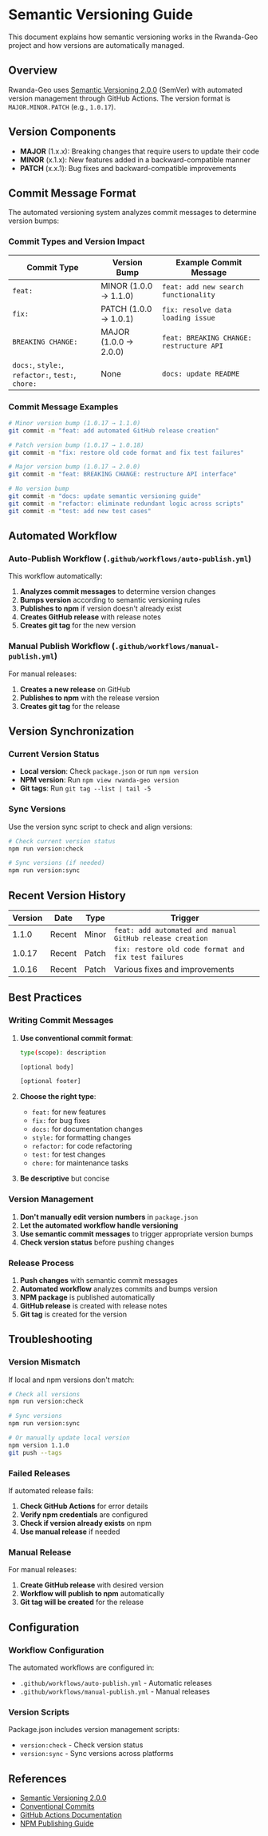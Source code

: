 # Semantic Versioning Guide

This document explains how semantic versioning works in the Rwanda-Geo project and how versions are automatically managed.

## Overview

Rwanda-Geo uses [Semantic Versioning 2.0.0](https://semver.org/) (SemVer) with automated version management through GitHub Actions. The version format is `MAJOR.MINOR.PATCH` (e.g., `1.0.17`).

## Version Components

- **MAJOR** (1.x.x): Breaking changes that require users to update their code
- **MINOR** (x.1.x): New features added in a backward-compatible manner
- **PATCH** (x.x.1): Bug fixes and backward-compatible improvements

## Commit Message Format

The automated versioning system analyzes commit messages to determine version bumps:

### Commit Types and Version Impact

| Commit Type | Version Bump | Example Commit Message |
|-------------|--------------|------------------------|
| `feat:` | MINOR (1.0.0 → 1.1.0) | `feat: add new search functionality` |
| `fix:` | PATCH (1.0.0 → 1.0.1) | `fix: resolve data loading issue` |
| `BREAKING CHANGE:` | MAJOR (1.0.0 → 2.0.0) | `feat: BREAKING CHANGE: restructure API` |
| `docs:`, `style:`, `refactor:`, `test:`, `chore:` | None | `docs: update README` |

### Commit Message Examples

```bash
# Minor version bump (1.0.17 → 1.1.0)
git commit -m "feat: add automated GitHub release creation"

# Patch version bump (1.0.17 → 1.0.18)
git commit -m "fix: restore old code format and fix test failures"

# Major version bump (1.0.17 → 2.0.0)
git commit -m "feat: BREAKING CHANGE: restructure API interface"

# No version bump
git commit -m "docs: update semantic versioning guide"
git commit -m "refactor: eliminate redundant logic across scripts"
git commit -m "test: add new test cases"
```

## Automated Workflow

### Auto-Publish Workflow (`.github/workflows/auto-publish.yml`)

This workflow automatically:
1. **Analyzes commit messages** to determine version changes
2. **Bumps version** according to semantic versioning rules
3. **Publishes to npm** if version doesn't already exist
4. **Creates GitHub release** with release notes
5. **Creates git tag** for the new version

### Manual Publish Workflow (`.github/workflows/manual-publish.yml`)

For manual releases:
1. **Creates a new release** on GitHub
2. **Publishes to npm** with the release version
3. **Creates git tag** for the release

## Version Synchronization

### Current Version Status

- **Local version**: Check `package.json` or run `npm version`
- **NPM version**: Run `npm view rwanda-geo version`
- **Git tags**: Run `git tag --list | tail -5`

### Sync Versions

Use the version sync script to check and align versions:

```bash
# Check current version status
npm run version:check

# Sync versions (if needed)
npm run version:sync
```

## Recent Version History

| Version | Date | Type | Trigger |
|---------|------|------|---------|
| 1.1.0 | Recent | Minor | `feat: add automated and manual GitHub release creation` |
| 1.0.17 | Recent | Patch | `fix: restore old code format and fix test failures` |
| 1.0.16 | Recent | Patch | Various fixes and improvements |

## Best Practices

### Writing Commit Messages

1. **Use conventional commit format**:
   ```bash
   type(scope): description
   
   [optional body]
   
   [optional footer]
   ```

2. **Choose the right type**:
   - `feat:` for new features
   - `fix:` for bug fixes
   - `docs:` for documentation changes
   - `style:` for formatting changes
   - `refactor:` for code refactoring
   - `test:` for test changes
   - `chore:` for maintenance tasks

3. **Be descriptive** but concise

### Version Management

1. **Don't manually edit version numbers** in `package.json`
2. **Let the automated workflow handle versioning**
3. **Use semantic commit messages** to trigger appropriate version bumps
4. **Check version status** before pushing changes

### Release Process

1. **Push changes** with semantic commit messages
2. **Automated workflow** analyzes commits and bumps version
3. **NPM package** is published automatically
4. **GitHub release** is created with release notes
5. **Git tag** is created for the version

## Troubleshooting

### Version Mismatch

If local and npm versions don't match:

```bash
# Check all versions
npm run version:check

# Sync versions
npm run version:sync

# Or manually update local version
npm version 1.1.0
git push --tags
```

### Failed Releases

If automated release fails:

1. **Check GitHub Actions** for error details
2. **Verify npm credentials** are configured
3. **Check if version already exists** on npm
4. **Use manual release** if needed

### Manual Release

For manual releases:

1. **Create GitHub release** with desired version
2. **Workflow will publish to npm** automatically
3. **Git tag will be created** for the release

## Configuration

### Workflow Configuration

The automated workflows are configured in:
- `.github/workflows/auto-publish.yml` - Automatic releases
- `.github/workflows/manual-publish.yml` - Manual releases

### Version Scripts

Package.json includes version management scripts:
- `version:check` - Check version status
- `version:sync` - Sync versions across platforms

## References

- [Semantic Versioning 2.0.0](https://semver.org/)
- [Conventional Commits](https://www.conventionalcommits.org/)
- [GitHub Actions Documentation](https://docs.github.com/en/actions)
- [NPM Publishing Guide](https://docs.npmjs.com/cli/v8/commands/npm-publish) 
